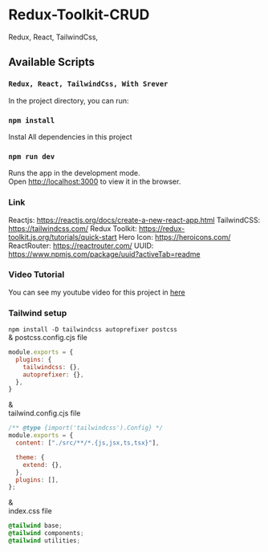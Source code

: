 # Redux-Toolkit-CRUD
Redux, React, TailwindCss, 

## Available Scripts
### `Redux, React, TailwindCss, With Srever`  
In the project directory, you can run:

### `npm install`

Instal All dependencies in this project

### `npm run dev`

Runs the app in the development mode.<br />
Open [http://localhost:3000](http://localhost:3000) to view it in the browser.

### Link

Reactjs: https://reactjs.org/docs/create-a-new-react-app.html
TailwindCSS: https://tailwindcss.com/
Redux Toolkit: https://redux-toolkit.js.org/tutorials/quick-start
Hero Icon: https://heroicons.com/
ReactRouter: https://reactrouter.com/
UUID: https://www.npmjs.com/package/uuid?activeTab=readme


### Video Tutorial

You can see my youtube video for this project in [here](https://youtu.be/SgnlgEEkqSo)  
### Tailwind setup

`npm install -D tailwindcss autoprefixer postcss`  
&
postcss.config.cjs file
```javascript
module.exports = {
  plugins: {
    tailwindcss: {},
    autoprefixer: {},
  },
}
```
&  
tailwind.config.cjs file
```javascript
/** @type {import('tailwindcss').Config} */
module.exports = {
  content: ["./src/**/*.{js,jsx,ts,tsx}"],

  theme: {
    extend: {},
  },
  plugins: [],
};
```
&  
index.css file  
```css
@tailwind base;
@tailwind components;
@tailwind utilities;
```
